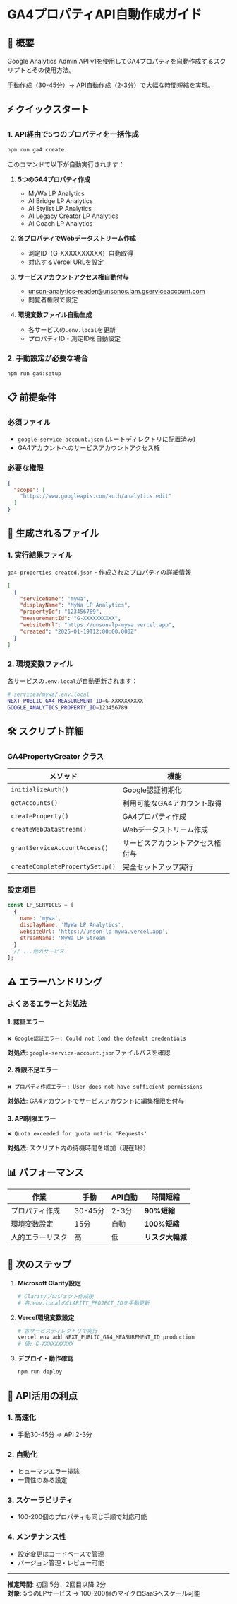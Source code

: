 # GA4プロパティAPI自動作成ガイド

## 🚀 概要

Google Analytics Admin API v1を使用してGA4プロパティを自動作成するスクリプトとその使用方法。

手動作成（30-45分）→ API自動作成（2-3分）で大幅な時間短縮を実現。

## ⚡ クイックスタート

### 1. API経由で5つのプロパティを一括作成

```bash
npm run ga4:create
```

このコマンドで以下が自動実行されます：

1. **5つのGA4プロパティ作成**
   - MyWa LP Analytics
   - AI Bridge LP Analytics  
   - AI Stylist LP Analytics
   - AI Legacy Creator LP Analytics
   - AI Coach LP Analytics

2. **各プロパティでWebデータストリーム作成**
   - 測定ID（G-XXXXXXXXXX）自動取得
   - 対応するVercel URLを設定

3. **サービスアカウントアクセス権自動付与**
   - unson-analytics-reader@unsonos.iam.gserviceaccount.com
   - 閲覧者権限で設定

4. **環境変数ファイル自動生成**
   - 各サービスの`.env.local`を更新
   - プロパティID・測定IDを自動設定

### 2. 手動設定が必要な場合

```bash
npm run ga4:setup
```

## 📋 前提条件

### 必須ファイル
- `google-service-account.json` (ルートディレクトリに配置済み)
- GA4アカウントへのサービスアカウントアクセス権

### 必要な権限
```json
{
  "scope": [
    "https://www.googleapis.com/auth/analytics.edit"
  ]
}
```

## 🔧 生成されるファイル

### 1. 実行結果ファイル
`ga4-properties-created.json` - 作成されたプロパティの詳細情報

```json
[
  {
    "serviceName": "mywa",
    "displayName": "MyWa LP Analytics", 
    "propertyId": "123456789",
    "measurementId": "G-XXXXXXXXXX",
    "websiteUrl": "https://unson-lp-mywa.vercel.app",
    "created": "2025-01-19T12:00:00.000Z"
  }
]
```

### 2. 環境変数ファイル
各サービスの`.env.local`が自動更新されます：

```bash
# services/mywa/.env.local
NEXT_PUBLIC_GA4_MEASUREMENT_ID=G-XXXXXXXXXX
GOOGLE_ANALYTICS_PROPERTY_ID=123456789
```

## 🛠️ スクリプト詳細

### GA4PropertyCreator クラス

| メソッド | 機能 |
|---------|-----|
| `initializeAuth()` | Google認証初期化 |
| `getAccounts()` | 利用可能なGA4アカウント取得 |
| `createProperty()` | GA4プロパティ作成 |
| `createWebDataStream()` | Webデータストリーム作成 |
| `grantServiceAccountAccess()` | サービスアカウントアクセス権付与 |
| `createCompletePropertySetup()` | 完全セットアップ実行 |

### 設定項目

```javascript
const LP_SERVICES = [
  {
    name: 'mywa',
    displayName: 'MyWa LP Analytics',
    websiteUrl: 'https://unson-lp-mywa.vercel.app',
    streamName: 'MyWa LP Stream'
  }
  // ...他のサービス
];
```

## ⚠️ エラーハンドリング

### よくあるエラーと対処法

#### 1. 認証エラー
```
❌ Google認証エラー: Could not load the default credentials
```
**対処法**: `google-service-account.json`ファイルパスを確認

#### 2. 権限不足エラー  
```
❌ プロパティ作成エラー: User does not have sufficient permissions
```
**対処法**: GA4アカウントでサービスアカウントに編集権限を付与

#### 3. API制限エラー
```
❌ Quota exceeded for quota metric 'Requests'
```
**対処法**: スクリプト内の待機時間を増加（現在1秒）

## 📊 パフォーマンス

| 作業 | 手動 | API自動 | 時間短縮 |
|-----|-----|--------|---------|
| プロパティ作成 | 30-45分 | 2-3分 | **90%短縮** |
| 環境変数設定 | 15分 | 自動 | **100%短縮** |
| 人的エラーリスク | 高 | 低 | **リスク大幅減** |

## 🔄 次のステップ

1. **Microsoft Clarity設定**
   ```bash
   # Clarityプロジェクト作成後
   # 各.env.localのCLARITY_PROJECT_IDを手動更新
   ```

2. **Vercel環境変数設定**
   ```bash
   # 各サービスディレクトリで実行
   vercel env add NEXT_PUBLIC_GA4_MEASUREMENT_ID production
   # 値: G-XXXXXXXXXX
   ```

3. **デプロイ・動作確認**
   ```bash
   npm run deploy
   ```

## 🎯 API活用の利点

### 1. **高速化**
- 手動30-45分 → API 2-3分

### 2. **自動化**
- ヒューマンエラー排除
- 一貫性のある設定

### 3. **スケーラビリティ**  
- 100-200個のプロパティも同じ手順で対応可能

### 4. **メンテナンス性**
- 設定変更はコードベースで管理
- バージョン管理・レビュー可能

---

**推定時間**: 初回 5分、2回目以降 2分  
**対象**: 5つのLPサービス → 100-200個のマイクロSaaSへスケール可能